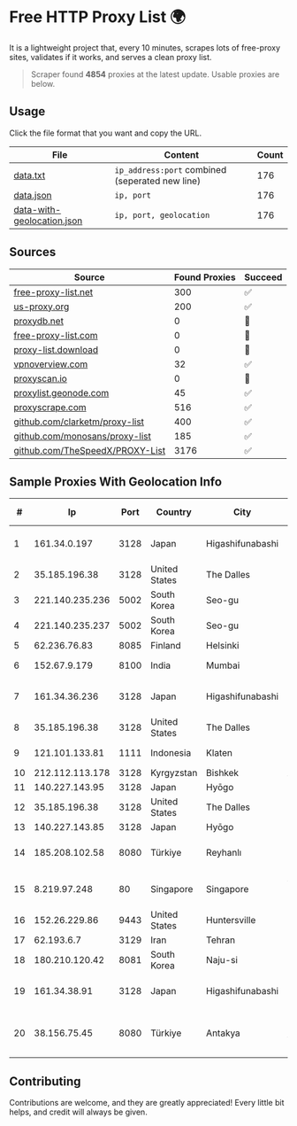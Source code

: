 
# Free HTTP Proxy List 🌍

It is a lightweight project that, every 10 minutes, scrapes lots of free-proxy sites, validates if it works, and serves a clean proxy list.


> Scraper found **4854** proxies at the latest update. Usable proxies are below.

## Usage

Click the file format that you want and copy the URL.


|File|Content|Count|
|----|-------|-----|
|[data.txt](https://raw.githubusercontent.com/themiralay/Proxy-List-World/master/data.txt)|`ip_address:port` combined (seperated new line)|176|
|[data.json](https://raw.githubusercontent.com/themiralay/Proxy-List-World/master/data.json)|`ip, port`|176|
|[data-with-geolocation.json](https://raw.githubusercontent.com/themiralay/Proxy-List-World/master/data-with-geolocation.json)|`ip, port, geolocation`|176|

## Sources

|Source|Found Proxies|Succeed|
|------|-------------|-------|
|[free-proxy-list.net](https://free-proxy-list.net)|300|✅|
|[us-proxy.org](https://www.us-proxy.org)|200|✅|
|[proxydb.net](http://proxydb.net)|0|🚫|
|[free-proxy-list.com](https://free-proxy-list.com/?page=&port=&type%5B%5D=http&type%5B%5D=https&up_time=0&search=Search)|0|🚫|
|[proxy-list.download](https://www.proxy-list.download/HTTP)|0|🚫|
|[vpnoverview.com](https://vpnoverview.com/privacy/anonymous-browsing/free-proxy-servers)|32|✅|
|[proxyscan.io](https://www.proxyscan.io)|0|🚫|
|[proxylist.geonode.com](https://proxylist.geonode.com/api/proxy-list?limit=300&page=1&sort_by=lastChecked&sort_type=desc&protocols=http,https)|45|✅|
|[proxyscrape.com](https://api.proxyscrape.com/v2/?request=displayproxies&protocol=http&timeout=10000&country=all&ssl=all&anonymity=all)|516|✅|
|[github.com/clarketm/proxy-list](https://raw.githubusercontent.com/clarketm/proxy-list/master/proxy-list-raw.txt)|400|✅|
|[github.com/monosans/proxy-list](https://raw.githubusercontent.com/monosans/proxy-list/main/proxies/http.txt)|185|✅|
|[github.com/TheSpeedX/PROXY-List](https://raw.githubusercontent.com/TheSpeedX/PROXY-List/master/http.txt)|3176|✅|


## Sample Proxies With Geolocation Info

|#|Ip|Port|Country|City|Internet Service Provider|
|-|--|----|-------|----|-------------------------|
|1|161.34.0.197|3128|Japan|Higashifunabashi|NTT PC Communications, Inc.|
|2|35.185.196.38|3128|United States|The Dalles|Google LLC|
|3|221.140.235.236|5002|South Korea|Seo-gu|SK Broadband Co Ltd|
|4|221.140.235.237|5002|South Korea|Seo-gu|SK Broadband Co Ltd|
|5|62.236.76.83|8085|Finland|Helsinki|DNA Oyj|
|6|152.67.9.179|8100|India|Mumbai|Oracle Corporation|
|7|161.34.36.236|3128|Japan|Higashifunabashi|NTT PC Communications, Inc.|
|8|35.185.196.38|3128|United States|The Dalles|Google LLC|
|9|121.101.133.81|1111|Indonesia|Klaten|PT SELARAS CITRA TERABIT|
|10|212.112.113.178|3128|Kyrgyzstan|Bishkek|AkNet|
|11|140.227.143.95|3128|Japan|Hyōgo|InfoSphere|
|12|35.185.196.38|3128|United States|The Dalles|Google LLC|
|13|140.227.143.85|3128|Japan|Hyōgo|InfoSphere|
|14|185.208.102.58|8080|Türkiye|Reyhanlı|Guneydogu Telekom int.bil. ve ilt. hiz. tic. ltd. sti.|
|15|8.219.97.248|80|Singapore|Singapore|Alibaba (US) Technology Co., Ltd.|
|16|152.26.229.86|9443|United States|Huntersville|MCNC|
|17|62.193.6.7|3129|Iran|Tehran|DP Iran Co.|
|18|180.210.120.42|8081|South Korea|Naju-si|NHNCLOUD|
|19|161.34.38.91|3128|Japan|Higashifunabashi|NTT PC Communications, Inc.|
|20|38.156.75.45|8080|Türkiye|Antakya|High Speed Telekomunikasyon ve Hab. Hiz. Ltd. Sti.|



## Contributing

Contributions are welcome, and they are greatly appreciated! Every
little bit helps, and credit will always be given.


